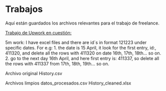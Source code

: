 # Trabajos
Aquí están guardados los archivos relevantes para el trabajo de freelance.

[Trabajo de Upwork en cuestión:](https://www.upwork.com/ab/proposals/1786406982942408705)

5m work: I have excel files and there are id´s in format 121223 under specific dates. For e.g: 1. the date is 15 April, it look for the first entry, id:, 411320, and delete all the rows with 411320 on date 16th, 17th, 18th... so on. 2. go to the next day 16th April, and here first entry is: 411337, so delete all the rows with 411337 from 17th, 18th, 19th... so on.

Archivo original
History.csv

Archivos limpios
datos_procesados.csv
History_cleaned.xlsx
